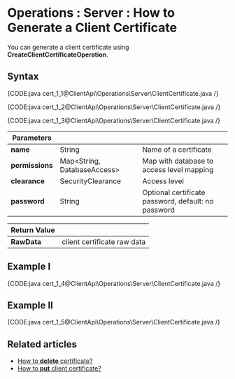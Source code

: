 ﻿# Operations : Server : How to Generate a Client Certificate

You can generate a client certificate using **CreateClientCertificateOperation**. 

## Syntax

{CODE:java cert_1_1@ClientApi\Operations\Server\ClientCertificate.java /}

{CODE:java cert_1_2@ClientApi\Operations\Server\ClientCertificate.java /}

{CODE:java cert_1_3@ClientApi\Operations\Server\ClientCertificate.java /}

| Parameters | | |
| ------------- | ------------- | ----- |
| **name** | String | Name of a certificate |
| **permissions** | Map&lt;String, DatabaseAccess&gt; | Map with database to access level mapping |
| **clearance** | SecurityClearance | Access level |
| **password** | String | Optional certificate password, default: no password |

| Return Value | |
| ------------- | ----- |
| **RawData** | client certificate raw data |

## Example I

{CODE:java cert_1_4@ClientApi\Operations\Server\ClientCertificate.java /}

## Example II

{CODE:java cert_1_5@ClientApi\Operations\Server\ClientCertificate.java /}

## Related articles

- [How to **delete** certificate?](../../../../client-api/operations/server-wide/certificates/delete-certificate) 
- [How to **put** client certificate?](../../../../client-api/operations/server-wide/certificates/put-client-certificate) 
